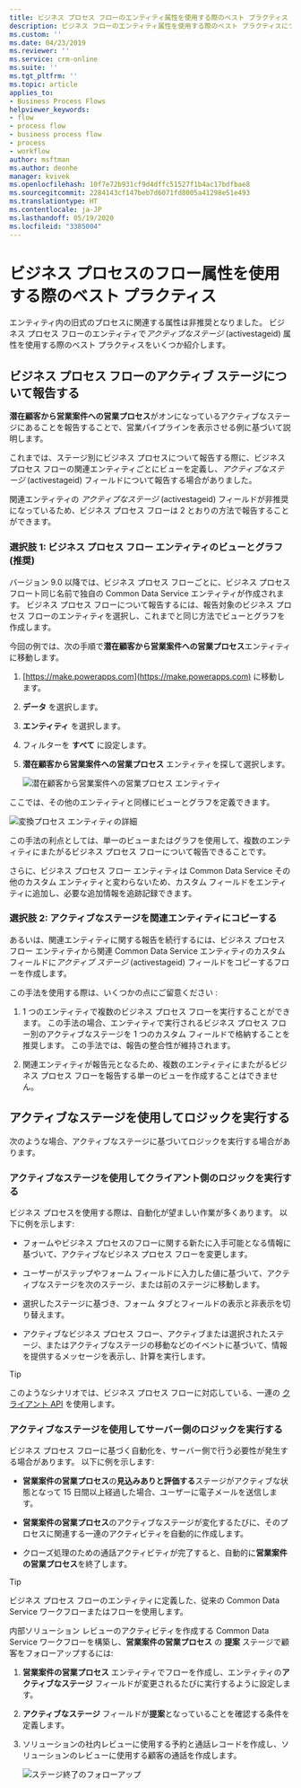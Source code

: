 ```yaml
---
title: ビジネス プロセス フローのエンティティ属性を使用する際のベスト プラクティス | MicrosoftDocs
description: ビジネス フローのエンティティ属性を使用する際のベスト プラクティスについて説明します。
ms.custom: ''
ms.date: 04/23/2019
ms.reviewer: ''
ms.service: crm-online
ms.suite: ''
ms.tgt_pltfrm: ''
ms.topic: article
applies_to:
- Business Process Flows
helpviewer_keywords:
- flow
- process flow
- business process flow
- process
- workflow
author: msftman
ms.author: deonhe
manager: kvivek
ms.openlocfilehash: 10f7e72b931cf9d4dffc51527f1b4ac17bdfbae8
ms.sourcegitcommit: 2284143cf147beb7d6071fd8005a41298e51e493
ms.translationtype: HT
ms.contentlocale: ja-JP
ms.lasthandoff: 05/19/2020
ms.locfileid: "3385004"
---
```

# <a name="best-practices-in-using-business-process-flow-attributes"></a>ビジネス プロセスのフロー属性を使用する際のベスト プラクティス



エンティティ内の旧式のプロセスに関連する属性は非推奨となりました。 ビジネス プロセス フローのエンティティで*アクティブなステージ* (activestageid) 属性を使用する際のベスト プラクティスをいくつか紹介します。 

## <a name="reporting-on-the-active-stage-of-a-business-process-flow"></a>ビジネス プロセス フローのアクティブ ステージについて報告する

**潜在顧客から営業案件への営業プロセス**がオンになっているアクティブなステージにあることを報告することで、営業パイプラインを表示させる例に基づいて説明します。

これまでは、ステージ別にビジネス プロセスについて報告する際に、ビジネス プロセス フローの関連エンティティごとにビューを定義し、*アクティブなステージ* (activestageid) フィールドについて報告する場合がありました。

関連エンティティの *アクティブなステージ* (activestageid) フィールドが非推奨になっているため、ビジネス プロセス フローは 2 とおりの方法で報告することができます。

### <a name="option-1-views-and-charts-on-business-process-flow-entity-recommended"></a>選択肢 1: ビジネス プロセス フロー エンティティのビューとグラフ **(推奨)**

バージョン 9.0 以降では、ビジネス プロセス フローごとに、ビジネス プロセス フロート同じ名前で独自の Common Data Service エンティティが作成されます。 ビジネス プロセス フローについて報告するには、報告対象のビジネス プロセス フローのエンティティを選択し、これまでと同じ方法でビューとグラフを作成します。

今回の例では、次の手順で**潜在顧客から営業案件への営業プロセス**エンティティに移動します。
1. [https://make.powerapps.com](https://make.powerapps.com) に移動します。
1. **データ** を選択します。
1. **エンティティ** を選択します。
1. フィルターを **すべて** に設定します。
1. **潜在顧客から営業案件への営業プロセス** エンティティを探して選択します。

   ![潜在顧客から営業案件への営業プロセス エンティティ](media/best-practices-entity-attributes/lead-opportunity-process.png)

ここでは、その他のエンティティと同様にビューとグラフを定義できます。

![変換プロセス エンティティの詳細](media/best-practices-entity-attributes/lead-to-opportunity-sales-process-details.png)

この手法の利点としては、単一のビューまたはグラフを使用して、複数のエンティティにまたがるビジネス プロセス フローについて報告できることです。

さらに、ビジネス プロセス フロー エンティティは  Common Data Service その他のカスタム エンティティと変わらないため、カスタム フィールドをエンティティに追加し、必要な追加情報を追跡記録できます。

### <a name="option-2-copy-active-stage-to-a-related-entity"></a>選択肢 2: アクティブなステージを関連エンティティにコピーする

あるいは、関連エンティティに関する報告を続行するには、ビジネス プロセス フロー エンティティから関連 Common Data Service エンティティのカスタム フィールドに*アクティブ ステージ*  (activestageid) フィールドをコピーするフローを作成します。

この手法を使用する際は、いくつかの点にご留意ください :

1.  1 つのエンティティで複数のビジネス プロセス フローを実行することができます。 この手法の場合、エンティティで実行されるビジネス プロセス フロー別のアクティブなステージを 1 つのカスタム フィールドで格納することを推奨します。 この手法では、報告の整合性が維持されます。

1.  関連エンティティが報告元となるため、複数のエンティティにまたがるビジネス プロセス フローを報告する単一のビューを作成することはできません。

## <a name="using-the-active-stage-to-run-logic"></a>アクティブなステージを使用してロジックを実行する

次のような場合、アクティブなステージに基づいてロジックを実行する場合があります。

### <a name="using-the-active-stage-to-run-client-side-logic"></a>アクティブなステージを使用してクライアント側のロジックを実行する

ビジネス プロセスを使用する際は、自動化が望ましい作業が多くあります。 以下に例を示します:

-   フォームやビジネス プロセスのフローに関する新たに入手可能となる情報に基づいて、アクティブなビジネス プロセス フローを変更します。

-   ユーザーがステップやフォーム フィールドに入力した値に基づいて、アクティブなステージを次のステージ、または前のステージに移動します。

-   選択したステージに基づき、フォーム タブとフィールドの表示と非表示を切り替えます。

-   アクティブなビジネス プロセス フロー、アクティブまたは選択されたステージ、またはアクティブなステージの移動などのイベントに基づいて、情報を提供するメッセージを表示し、計算を実行します。

> [!TIP]
> このようなシナリオでは、ビジネス プロセス フローに対応している、一連の [クライアント API](https://docs.microsoft.com/dynamics365/customer-engagement/developer/clientapi/reference/formcontext-data-process) を使用します。
>

### <a name="using-the-active-stage-to-run-server-side-logic"></a>アクティブなステージを使用してサーバー側のロジックを実行する

ビジネス プロセス フローに基づく自動化を、サーバー側で行う必要性が発生する場合があります。 以下に例を示します:

-   **営業案件の営業プロセス**の**見込みありと評価する**ステージがアクティブな状態となって 15 日間以上経過した場合、ユーザーに電子メールを送信します。

-   **営業案件の営業プロセス**のアクティブなステージが変化するたびに、そのプロセスに関連する一連のアクティビティを自動的に作成します。

-   クローズ処理のための通話アクティビティが完了すると、自動的に**営業案件の営業プロセス**を終了します。

> [!TIP]
> ビジネス プロセス フローのエンティティに定義した、従来の Common Data Service  ワークフローまたはフローを使用します。
> 

内部ソリューション レビューのアクティビティを作成する Common Data Service ワークフローを構築し、**営業案件の営業プロセス** の **提案** ステージで顧客をフォローアップするには:

1. **営業案件の営業プロセス** エンティティでフローを作成し、エンティティの**アクティブなステージ** フィールドが変更されるたびに実行するように設定します。 
1. **アクティブなステージ** フィールドが**提案**となっていることを確認する条件を定義します。 
1. ソリューションの社内レビューに使用する予約と通話レコードを作成し、ソリューションのレビューに使用する顧客の通話を作成します。

   ![ステージ終了のフォローアップ](media/best-practices-entity-attributes/close-stage-followup.png)
